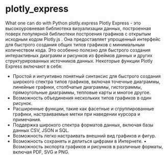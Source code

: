 # plotly_express
What one can do with Python plotly.express
Plotly Express - это высокоуровневая библиотека визуализации данных, построенная поверх популярной библиотеки построения графиков с открытым исходным кодом Plotly.js . Она предоставляет упрощенный интерфейс для быстрого создания общих типов графиков с минимальным количеством кода. Это особенно полезно для быстрого создания интерактивных диаграмм и рисунков из фреймов данных и других структурированных источников данных. Некоторые функции Plotly Express включают в себя:

- Простой и интуитивно понятный синтаксис для быстрого создания широкого спектра типов графиков, включая точечные диаграммы, линейные графики, столбчатые диаграммы, гистограммы, прямоугольные диаграммы, тепловые карты и многое другое. 
- Возможность объединения нескольких типов графиков в один рисунок. 
- Расширенные функции, такие как фасетные и сгруппированные графики, настраиваемые метки при наведении курсора и примечания. 
- Поддержка широкого спектра форматов данных, включая базы данных CSV, JSON и SQL. 
- Возможность легко настраивать внешний вид графиков и фигур. 
- Возможность сохранять и делиться цифрами в Интернете. • Возможность экспорта графиков и рисунков в различные форматы, включая PDF, SVG и PNG.